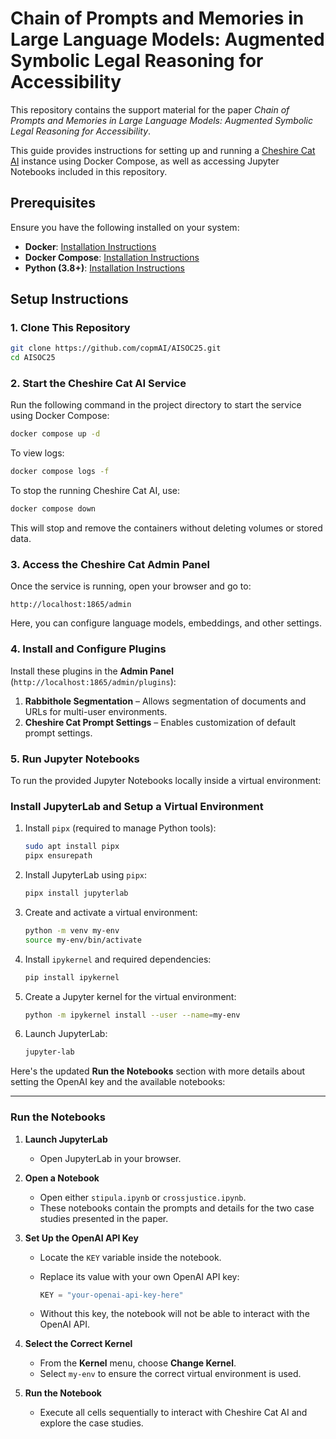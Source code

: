 # Chain of Prompts and Memories in Large Language Models: Augmented Symbolic Legal Reasoning for Accessibility

This repository contains the support material for the paper *Chain of Prompts and Memories in Large Language Models: Augmented Symbolic Legal Reasoning for Accessibility*.

This guide provides instructions for setting up and running a [Cheshire Cat AI](https://cheshirecat.ai/) instance using Docker Compose, as well as accessing Jupyter Notebooks included in this repository.

## Prerequisites  

Ensure you have the following installed on your system:  

- **Docker**: [Installation Instructions](https://docs.docker.com/get-docker/)  
- **Docker Compose**: [Installation Instructions](https://docs.docker.com/compose/install/)
- **Python (3.8+)**: [Installation Instructions](https://www.python.org/downloads/)

## Setup Instructions  

### 1. Clone This Repository  

```bash
git clone https://github.com/copmAI/AISOC25.git
cd AISOC25
```

### 2. Start the Cheshire Cat AI Service  

Run the following command in the project directory to start the service using Docker Compose:  

```bash
docker compose up -d
```

To view logs:  

```bash
docker compose logs -f
```

To stop the running Cheshire Cat AI, use:  

```bash
docker compose down
```

This will stop and remove the containers without deleting volumes or stored data.  

### 3. Access the Cheshire Cat Admin Panel  

Once the service is running, open your browser and go to:  

```
http://localhost:1865/admin
```

Here, you can configure language models, embeddings, and other settings.  

### 4. Install and Configure Plugins  

Install these plugins in the **Admin Panel** (`http://localhost:1865/admin/plugins`):

1. **Rabbithole Segmentation** – Allows segmentation of documents and URLs for multi-user environments.
2. **Cheshire Cat Prompt Settings** – Enables customization of default prompt settings.

### 5. Run Jupyter Notebooks  

To run the provided Jupyter Notebooks locally inside a virtual environment:  

### **Install JupyterLab and Setup a Virtual Environment**  

1. Install `pipx` (required to manage Python tools):  

   ```bash
   sudo apt install pipx
   pipx ensurepath
   ```

2. Install JupyterLab using `pipx`:  

   ```bash
   pipx install jupyterlab
   ```

3. Create and activate a virtual environment:  

   ```bash
   python -m venv my-env
   source my-env/bin/activate
   ```

4. Install `ipykernel` and required dependencies:  

   ```bash
   pip install ipykernel
   ```

5. Create a Jupyter kernel for the virtual environment:  

   ```bash
   python -m ipykernel install --user --name=my-env
   ```

6. Launch JupyterLab:  

   ```bash
   jupyter-lab
   ```

Here's the updated **Run the Notebooks** section with more details about setting the OpenAI key and the available notebooks:  

---

### **Run the Notebooks**  

1. **Launch JupyterLab**  
   - Open JupyterLab in your browser. 

2. **Open a Notebook**  
   - Open either `stipula.ipynb` or `crossjustice.ipynb`.  
   - These notebooks contain the prompts and details for the two case studies presented in the paper.

3. **Set Up the OpenAI API Key**  
   - Locate the `KEY` variable inside the notebook.  
   - Replace its value with your own OpenAI API key:  

     ```python
     KEY = "your-openai-api-key-here"
     ```

   - Without this key, the notebook will not be able to interact with the OpenAI API.  

4. **Select the Correct Kernel**  
   - From the **Kernel** menu, choose **Change Kernel**.  
   - Select `my-env` to ensure the correct virtual environment is used.  

5. **Run the Notebook**  
   - Execute all cells sequentially to interact with Cheshire Cat AI and explore the case studies.  
